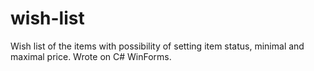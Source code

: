 # wish-list
Wish list of the items with possibility of setting item status, minimal and maximal price. Wrote on C# WinForms.
